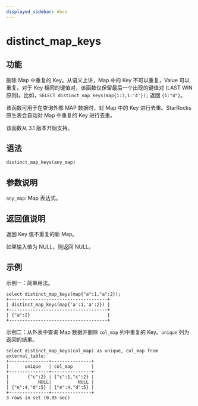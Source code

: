 ```yaml
---
displayed_sidebar: docs
---
```


# distinct_map_keys

## 功能

删除 Map 中重复的 Key。从语义上讲，Map 中的 Key 不可以重复，Value 可以重复。对于 Key 相同的键值对，该函数仅保留最后一个出现的键值对 (LAST WIN 原则)。比如，`SELECT distinct_map_keys(map{1:3,1:'4'});` 返回 `{1:"4"}`。

该函数可用于在查询外部 MAP 数据时，对 Map 中的 Key 进行去重。StarRocks 原生表会自动对 Map 中重复的 Key 进行去重。

该函数从 3.1 版本开始支持。

## 语法

```Haskell
distinct_map_keys(any_map)
```

## 参数说明

`any_map`: Map 表达式。

## 返回值说明

返回 Key 值不重复的新 Map。

如果输入值为 NULL，则返回 NULL。

## 示例

示例一：简单用法。

```plain
select distinct_map_keys(map{"a":1,"a":2});
+-------------------------------------+
| distinct_map_keys(map{'a':1,'a':2}) |
+-------------------------------------+
| {"a":2}                             |
+-------------------------------------+
```

示例二：从外表中查询 Map 数据并删除 `col_map` 列中重复的 Key。`unique` 列为返回的结果。

```plain
select distinct_map_keys(col_map) as unique, col_map from external_table;
+---------------+---------------+
|      unique   | col_map       |
+---------------+---------------+
|       {"c":2} | {"c":1,"c":2} |
|           NULL|          NULL |
| {"e":4,"d":5} | {"e":4,"d":5} |
+---------------+---------------+
3 rows in set (0.05 sec)
```
